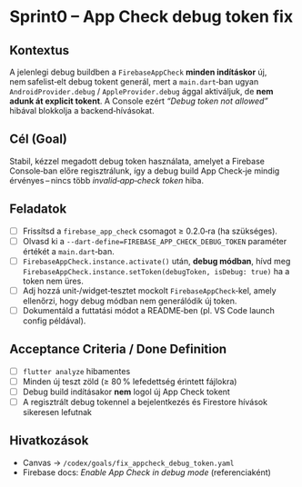 # Sprint0 – App Check debug token fix

## Kontextus

A jelenlegi debug buildben a `FirebaseAppCheck` **minden indításkor** új, nem safelist‑elt debug tokent generál, mert a `main.dart`‑ban ugyan `AndroidProvider.debug` / `AppleProvider.debug` ággal aktiváljuk, de **nem adunk át explicit tokent**. A Console ezért *“Debug token not allowed”* hibával blokkolja a backend‑hívásokat.

## Cél (Goal)

Stabil, kézzel megadott debug token használata, amelyet a Firebase Console‑ban előre regisztrálunk, így a debug build App Check‑je mindig érvényes – nincs több *invalid‑app‑check token* hiba.

## Feladatok

* [ ] Frissítsd a `firebase_app_check` csomagot ≥ 0.2.0‑ra (ha szükséges).
* [ ] Olvasd ki a `--dart-define=FIREBASE_APP_CHECK_DEBUG_TOKEN` paraméter értékét a `main.dart`‑ban.
* [ ] `FirebaseAppCheck.instance.activate()` után, **debug módban**, hívd meg
  `FirebaseAppCheck.instance.setToken(debugToken, isDebug: true)`  ha a token nem üres.
* [ ] Adj hozzá unit‑/widget‑tesztet mockolt `FirebaseAppCheck`‑kel, amely ellenőrzi, hogy debug módban nem generálódik új token.
* [ ] Dokumentáld a futtatási módot a README‑ben (pl. VS Code launch config példával).

## Acceptance Criteria / Done Definition

* [ ] `flutter analyze` hibamentes
* [ ] Minden új teszt zöld (≥ 80 % lefedettség érintett fájlokra)
* [ ] Debug build indításakor **nem** logol új App Check tokent
* [ ] A regisztrált debug tokennel a bejelentkezés és Firestore hívások sikeresen lefutnak

## Hivatkozások

* Canvas → `/codex/goals/fix_appcheck_debug_token.yaml`
* Firebase docs: *Enable App Check in debug mode* (referenciaként)
